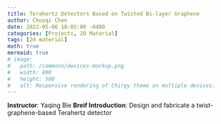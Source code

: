 ```yaml
---
title: Terahertz Detectors Based on Twisted Bi-layer Graphene
author: Chuoqi Chen
date: 2022-05-06 18:02:00 -0400
categories: [Projects, 2D Material]
tags: [2d material]
math: true
mermaid: true
# image:
#   path: /commons/devices-mockup.png
#   width: 800
#   height: 500
#   alt: Responsive rendering of Chirpy theme on multiple devices.
---
```


**Instructor**: Yaqing Bie
**Breif Introduction**: Design and fabricate a twist-graphene-based Terahertz detector
